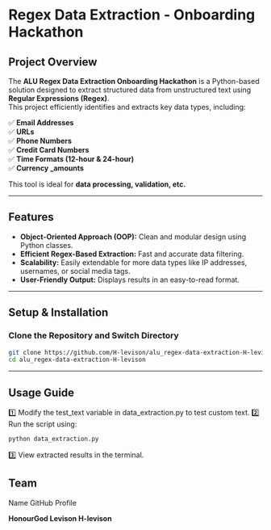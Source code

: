 #  Regex Data Extraction - Onboarding Hackathon

## **Project Overview**
The **ALU Regex Data Extraction Onboarding Hackathon** is a Python-based solution designed to extract structured data from unstructured text using **Regular Expressions (Regex)**.  
This project efficiently identifies and extracts key data types, including:

✅ **Email Addresses**  
✅ **URLs**  
✅ **Phone Numbers**  
✅ **Credit Card Numbers**  
✅ **Time Formats (12-hour & 24-hour)**  
✅ **Currency _amounts**  

This tool is ideal for **data processing, validation, etc.**

---

## **Features**
- **Object-Oriented Approach (OOP):** Clean and modular design using Python classes.
- **Efficient Regex-Based Extraction:** Fast and accurate data filtering.
- **Scalability:** Easily extendable for more data types like IP addresses, usernames, or social media tags.
- **User-Friendly Output:** Displays results in an easy-to-read format.

---

## **Setup & Installation**

### **Clone the Repository and Switch Directory**
```sh
git clone https://github.com/H-levison/alu_regex-data-extraction-H-levison.git
cd alu_regex-data-extraction-H-levison
```
---

## **Usage Guide**
1️⃣ Modify the test_text variable in data_extraction.py to test custom text.
2️⃣ Run the script using:

```sh
python data_extraction.py
```

3️⃣ View extracted results in the terminal.

## **Team**
Name	GitHub Profile

**HonourGod Levison H-levison**